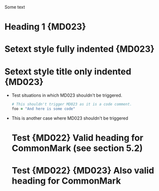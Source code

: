 Some text

 # Heading 1 {MD023}

 Setext style fully indented {MD023}
 ===================================

 Setext style title only indented {MD023}
=========================================

* Test situations in which MD023 shouldn't be triggered.

  ```rb
  # This shouldn't trigger MD023 as it is a code comment.
  foo = "And here is some code"
  ```

* This is another case where MD023 shouldn't be triggered
  # Test {MD022} Valid heading for CommonMark (see section 5.2)
    # Test {MD022} {MD023} Also valid heading for CommonMark

<!-- markdownlint-configure-file {
  "heading-style": false,
  "first-line-heading": false
} -->
